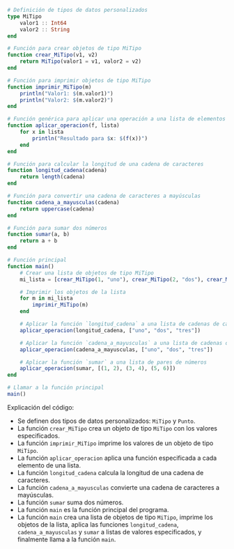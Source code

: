 ```julia
# Definición de tipos de datos personalizados
type MiTipo
    valor1 :: Int64
    valor2 :: String
end

# Función para crear objetos de tipo MiTipo
function crear_MiTipo(v1, v2)
    return MiTipo(valor1 = v1, valor2 = v2)
end

# Función para imprimir objetos de tipo MiTipo
function imprimir_MiTipo(m)
    println("Valor1: $(m.valor1)")
    println("Valor2: $(m.valor2)")
end

# Función genérica para aplicar una operación a una lista de elementos
function aplicar_operacion(f, lista)
    for x in lista
        println("Resultado para $x: $(f(x))")
    end
end

# Función para calcular la longitud de una cadena de caracteres
function longitud_cadena(cadena)
    return length(cadena)
end

# Función para convertir una cadena de caracteres a mayúsculas
function cadena_a_mayusculas(cadena)
    return uppercase(cadena)
end

# Función para sumar dos números
function sumar(a, b)
    return a + b
end

# Función principal
function main()
    # Crear una lista de objetos de tipo MiTipo
    mi_lista = [crear_MiTipo(1, "uno"), crear_MiTipo(2, "dos"), crear_MiTipo(3, "tres")]

    # Imprimir los objetos de la lista
    for m in mi_lista
        imprimir_MiTipo(m)
    end

    # Aplicar la función `longitud_cadena` a una lista de cadenas de caracteres
    aplicar_operacion(longitud_cadena, ["uno", "dos", "tres"])

    # Aplicar la función `cadena_a_mayusculas` a una lista de cadenas de caracteres
    aplicar_operacion(cadena_a_mayusculas, ["uno", "dos", "tres"])

    # Aplicar la función `sumar` a una lista de pares de números
    aplicar_operacion(sumar, [(1, 2), (3, 4), (5, 6)])
end

# Llamar a la función principal
main()
```

Explicación del código:

* Se definen dos tipos de datos personalizados: `MiTipo` y `Punto`.
* La función `crear_MiTipo` crea un objeto de tipo `MiTipo` con los valores especificados.
* La función `imprimir_MiTipo` imprime los valores de un objeto de tipo `MiTipo`.
* La función `aplicar_operacion` aplica una función especificada a cada elemento de una lista.
* La función `longitud_cadena` calcula la longitud de una cadena de caracteres.
* La función `cadena_a_mayusculas` convierte una cadena de caracteres a mayúsculas.
* La función `sumar` suma dos números.
* La función `main` es la función principal del programa.
* La función `main` crea una lista de objetos de tipo `MiTipo`, imprime los objetos de la lista, aplica las funciones `longitud_cadena`, `cadena_a_mayusculas` y `sumar` a listas de valores especificados, y finalmente llama a la función `main`.